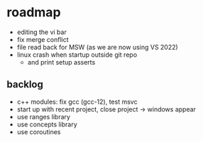 # roadmap
- editing the vi bar
- fix merge conflict
- file read back for MSW (as we are now using VS 2022)
- linux crash when startup outside git repo
  - and print setup asserts

## backlog
- c++ modules: fix gcc (gcc-12), test msvc
- start up with recent project, close project
  -> windows appear
- use ranges library
- use concepts library
- use coroutines
